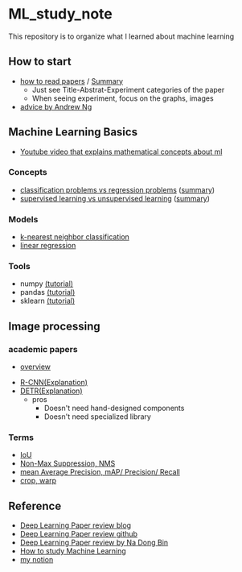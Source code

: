# ML_study_note
This repository is to organize what I learned about machine learning

## How to start
* [how to read papers](https://aistory4u.tistory.com/entry/%EC%97%B0%EA%B5%AC%EB%B0%A9%EB%B2%95-%EB%85%BC%EB%AC%B8-%ED%9A%A8%EA%B3%BC%EC%A0%81%EC%9C%BC%EB%A1%9C-%EC%9D%BD%EB%8A%94-%EB%B2%95-%E2%80%94-%EC%9E%85%EB%AC%B8%EC%9E%90%ED%8E%B8) / [Summary](https://reinvented-sidewalk-82d.notion.site/how-to-read-papers-6587dc4bd8f049dfac33e980f4b8736b)  
  + Just see Title-Abstrat-Experiment categories of the paper  
  + When seeing experiment, focus on the graphs, images
* [advice by Andrew Ng](https://media-ai.tistory.com/7)

## Machine Learning Basics
* [Youtube video that explains mathematical concepts about ml](https://www.youtube.com/watch?v=yDLKJtOVx5c&list=PLD0F06AA0D2E8FFBA)

### Concepts
* [classification problems vs regression problems](https://towardsdatascience.com/machine-learning-basics-with-the-k-nearest-neighbors-algorithm-6a6e71d01761) ([summary](https://reinvented-sidewalk-82d.notion.site/Classification-problems-vs-Regression-problems-487e0cee41224344a09e1ee46f470320))
* [supervised learning vs unsupervised learning]() ([summary](https://reinvented-sidewalk-82d.notion.site/Supervised-Learning-vs-Unsupervised-Learning-0a95c2c20f904462b9f74c516bac8b3d))

### Models
* [k-nearest neighbor classification](https://towardsdatascience.com/machine-learning-basics-with-the-k-nearest-neighbors-algorithm-6a6e71d01761)
* [linear regression](https://machinelearningknowledge.ai/linear-regression-in-python-sklearn-with-example/)

### Tools
* numpy [(tutorial)](https://numpy.org/doc/stable/user/quickstart.html)
* pandas [(tutorial)](https://www.kaggle.com/learn/pandas?rvi=1)
* sklearn [(tutorial)](https://scikit-learn.org/stable/user_guide.html)

## Image processing
### academic papers
+ [overview]()
* [R-CNN]()[(Explanation)](https://deep-learning-study.tistory.com/410)
* [DETR](https://arxiv.org/abs/2005.12872)[(Explanation)](https://deep-learning-study.tistory.com/748)
  + pros
    - Doesn't need hand-designed components
    - Doesn't need specialized library

### Terms
* [IoU](https://deep-learning-study.tistory.com/402)
* [Non-Max Suppression, NMS](https://deep-learning-study.tistory.com/403)
* [mean Average Precision, mAP/ Precision/ Recall](https://deep-learning-study.tistory.com/407)
* [crop, warp](https://deep-learning-study.tistory.com/445)

 
## Reference
* [Deep Learning Paper review blog](https://deep-learning-study.tistory.com/861)
* [Deep Learning Paper review github](https://github.com/Seonghoon-Yu/AI_Paper_Review)
* [Deep Learning Paper review by Na Dong Bin](https://github.com/ndb796/Deep-Learning-Paper-Review-and-Practice)
* [How to study Machine Learning](https://github.com/teddylee777/machine-learning)
* [my notion](https://reinvented-sidewalk-82d.notion.site/Data-Science-c3d5e40e7a7f4efdbb1ce584a1a95b1d)
